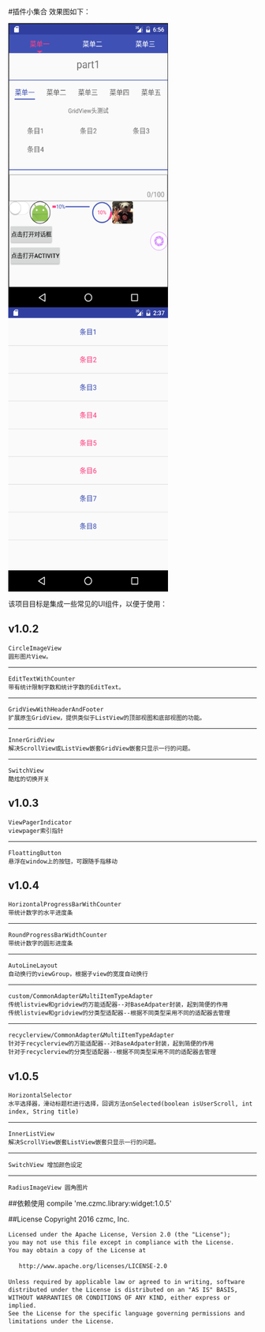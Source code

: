 #插件小集合
效果图如下：

<img src="/preview/Screenshot1.png" width = "324" height = "576" alt="图片1" align=center />
<img src="/preview/Screenshot2.png" width = "324" height = "576" alt="图片2" align=center />

该项目目标是集成一些常见的UI组件，以便于使用：

v1.0.2
------
    CircleImageView
    圆形图片View。

------
    EditTextWithCounter
    带有统计限制字数和统计字数的EditText。

------
    GridViewWithHeaderAndFooter
    扩展原生GridView，提供类似于ListView的顶部视图和底部视图的功能。

--------
    InnerGridView
    解决ScrollView或ListView嵌套GridView嵌套只显示一行的问题。

--------
    SwitchView
    酷炫的切换开关
 v1.0.3  
--------
    ViewPagerIndicator
    viewpager索引指针
    
--------
    FloattingButton
    悬浮在window上的按钮，可跟随手指移动
v1.0.4  
--------
    HorizontalProgressBarWithCounter
    带统计数字的水平进度条
--------
    RoundProgressBarWidthCounter
    带统计数字的圆形进度条
---------
    AutoLineLayout
    自动换行的viewGroup，根据子view的宽度自动换行
----------
    custom/CommonAdapter&MultiItemTypeAdapter
    传统listview和gridview的万能适配器--对BaseAdpater封装，起到简便的作用
    传统listview和gridview的分类型适配器--根据不同类型采用不同的适配器去管理
----------
    recyclerview/CommonAdapter&MultiItemTypeAdapter   
    针对于recyclerview的万能适配器--对BaseAdpater封装，起到简便的作用
    针对于recyclerview的分类型适配器--根据不同类型采用不同的适配器去管理
v1.0.5  
--------
    HorizontalSelector
    水平选择器，滑动标题栏进行选择，回调方法onSelected(boolean isUserScroll, int index, String title)
--------
    InnerListView
    解决ScrollView嵌套ListView嵌套只显示一行的问题。
--------    
    SwitchView 增加颜色设定
--------    
    RadiusImageView 圆角图片
    
    

##依赖使用
    compile 'me.czmc.library:widget:1.0.5'

##License
    Copyright 2016 czmc, Inc.
    
    Licensed under the Apache License, Version 2.0 (the "License");
    you may not use this file except in compliance with the License.
    You may obtain a copy of the License at
    
       http://www.apache.org/licenses/LICENSE-2.0
    
    Unless required by applicable law or agreed to in writing, software
    distributed under the License is distributed on an "AS IS" BASIS,
    WITHOUT WARRANTIES OR CONDITIONS OF ANY KIND, either express or implied.
    See the License for the specific language governing permissions and
    limitations under the License.
